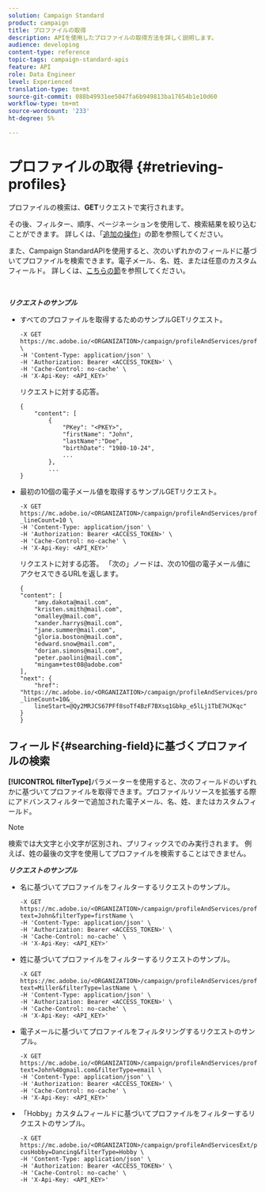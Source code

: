 ```yaml
---
solution: Campaign Standard
product: campaign
title: プロファイルの取得
description: APIを使用したプロファイルの取得方法を詳しく説明します。
audience: developing
content-type: reference
topic-tags: campaign-standard-apis
feature: API
role: Data Engineer
level: Experienced
translation-type: tm+mt
source-git-commit: 088b49931ee5047fa6b949813ba17654b1e10d60
workflow-type: tm+mt
source-wordcount: '233'
ht-degree: 5%

---
```



# プロファイルの取得 {#retrieving-profiles}

プロファイルの検索は、**GET**&#x200B;リクエストで実行されます。

その後、フィルター、順序、ページネーションを使用して、検索結果を絞り込むことができます。 詳しくは、「[追加の操作](../../api/using/sorting.md)」の節を参照してください。

また、Campaign StandardAPIを使用すると、次のいずれかのフィールドに基づいてプロファイルを検索できます。電子メール、名、姓、または任意のカスタムフィールド。 詳しくは、[こちらの節](#searching-field)を参照してください。

<br/>

***リクエストのサンプル***

* すべてのプロファイルを取得するためのサンプルGETリクエスト。

   ```
   -X GET https://mc.adobe.io/<ORGANIZATION>/campaign/profileAndServices/profile \
   -H 'Content-Type: application/json' \
   -H 'Authorization: Bearer <ACCESS_TOKEN>' \
   -H 'Cache-Control: no-cache' \
   -H 'X-Api-Key: <API_KEY>'
   ```

   リクエストに対する応答。

   ```
   {
       "content": [
           {
               "PKey": "<PKEY>",
               "firstName": "John",
               "lastName":"Doe",
               "birthDate": "1980-10-24",
               ...
           },
           ...
   }
   ```

* 最初の10個の電子メール値を取得するサンプルGETリクエスト。

   ```
   -X GET https://mc.adobe.io/<ORGANIZATION>/campaign/profileAndServices/profile/email?_lineCount=10 \
   -H 'Content-Type: application/json' \
   -H 'Authorization: Bearer <ACCESS_TOKEN>' \
   -H 'Cache-Control: no-cache' \
   -H 'X-Api-Key: <API_KEY>'
   ```

   リクエストに対する応答。 「次の」ノードは、次の10個の電子メール値にアクセスできるURLを返します。

   ```
   {
   "content": [
       "amy.dakota@mail.com",
       "kristen.smith@mail.com",
       "omalley@mail.com",
       "xander.harrys@mail.com",
       "jane.summer@mail.com",
       "gloria.boston@mail.com",
       "edward.snow@mail.com",
       "dorian.simons@mail.com",
       "peter.paolini@mail.com",
       "mingam+test08@adobe.com"
   ],
   "next": {
       "href": "https://mc.adobe.io/<ORGANIZATION>/campaign/profileAndServices/profile/email?_lineCount=10&_
       lineStart=@Qy2MRJCS67PFf8soTf4BzF7BXsq1Gbkp_e5lLj1TbE7HJKqc"
   }
   }
   ```

## フィールド{#searching-field}に基づくプロファイルの検索

**[!UICONTROL filterType]**&#x200B;パラメーターを使用すると、次のフィールドのいずれかに基づいてプロファイルを取得できます。プロファイルリソースを拡張する際にアドバンスフィルターで追加された電子メール、名、姓、またはカスタムフィールド。

>[!NOTE]
>
>検索では大文字と小文字が区別され、プリフィックスでのみ実行されます。 例えば、姓の最後の文字を使用してプロファイルを検索することはできません。

***リクエストのサンプル***

* 名に基づいてプロファイルをフィルターするリクエストのサンプル。

   ```
   -X GET https://mc.adobe.io/<ORGANIZATION>/campaign/profileAndServices/profile/byText?text=John&filterType=firstName \
   -H 'Content-Type: application/json' \
   -H 'Authorization: Bearer <ACCESS_TOKEN>' \
   -H 'Cache-Control: no-cache' \
   -H 'X-Api-Key: <API_KEY>'
   ```

* 姓に基づいてプロファイルをフィルターするリクエストのサンプル。

   ```
   -X GET https://mc.adobe.io/<ORGANIZATION>/campaign/profileAndServices/profile/byText?text=Miller&filterType=lastName \
   -H 'Content-Type: application/json' \
   -H 'Authorization: Bearer <ACCESS_TOKEN>' \
   -H 'Cache-Control: no-cache' \
   -H 'X-Api-Key: <API_KEY>'
   ```

* 電子メールに基づいてプロファイルをフィルタリングするリクエストのサンプル。

   ```
   -X GET https://mc.adobe.io/<ORGANIZATION>/campaign/profileAndServices/profile/byText?text=John%40gmail.com&filterType=email \
   -H 'Content-Type: application/json' \
   -H 'Authorization: Bearer <ACCESS_TOKEN>' \
   -H 'Cache-Control: no-cache' \
   -H 'X-Api-Key: <API_KEY>'
   ```

* 「Hobby」カスタムフィールドに基づいてプロファイルをフィルターするリクエストのサンプル。

   ```
   -X GET https://mc.adobe.io/<ORGANIZATION>/campaign/profileAndServicesExt/profile/byText?cusHobby=Dancing&filterType=Hobby \
   -H 'Content-Type: application/json' \
   -H 'Authorization: Bearer <ACCESS_TOKEN>' \
   -H 'Cache-Control: no-cache' \
   -H 'X-Api-Key: <API_KEY>'
   ```
